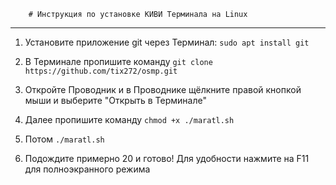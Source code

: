         # Инструкция по установке КИВИ Терминала на Linux
-------------------------------------------------------------------

1. Установите приложение git через Терминал:  `sudo apt install git`

2. В Терминале пропишите команду  `git clone https://github.com/tix272/osmp.git`

3. Откройте Проводник и в Проводнике щёлкните правой кнопкой мыши и выберите "Открыть в Терминале"

2. Далее пропишите команду  `chmod +x ./maratl.sh`

3. Потом  `./maratl.sh`

4. Подождите примерно 20 и готово! Для удобности нажмите на F11 для полноэкранного режима
